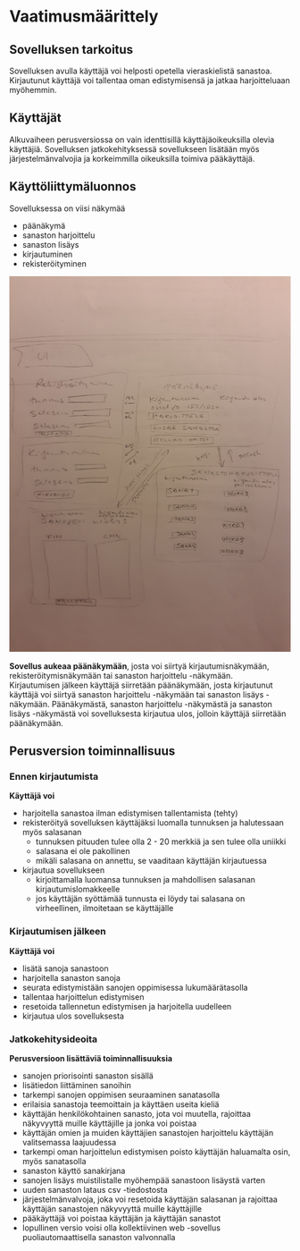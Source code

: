 # Vaatimusmäärittely

## Sovelluksen tarkoitus

Sovelluksen avulla käyttäjä voi helposti opetella vieraskielistä sanastoa. Kirjautunut käyttäjä voi tallentaa oman edistymisensä ja jatkaa harjoitteluaan myöhemmin.

## Käyttäjät

Alkuvaiheen perusversiossa on vain identtisillä käyttäjäoikeuksilla olevia käyttäjiä. 
Sovelluksen jatkokehityksessä sovellukseen lisätään myös järjestelmänvalvojia ja korkeimmilla oikeuksilla toimiva pääkäyttäjä.

## Käyttöliittymäluonnos

Sovelluksessa on viisi näkymää
- päänäkymä
- sanaston harjoittelu
- sanaston lisäys
- kirjautuminen
- rekisteröityminen

![](./kuvat/ui_views.jpg)

**Sovellus aukeaa päänäkymään**, josta voi siirtyä kirjautumisnäkymään, rekisteröitymisnäkymään tai sanaston harjoittelu -näkymään.  
Kirjautumisen jälkeen käyttäjä siirretään päänäkymään, josta kirjautunut käyttäjä voi siirtyä sanaston harjoittelu -näkymään tai sanaston lisäys -näkymään. 
Päänäkymästä, sanaston harjoittelu -näkymästä ja sanaston lisäys -näkymästä voi sovelluksesta kirjautua ulos, jolloin käyttäjä siirretään päänäkymään.

## Perusversion toiminnallisuus

### Ennen kirjautumista

**Käyttäjä voi**
- harjoitella sanastoa ilman edistymisen tallentamista (tehty)
- rekisteröityä sovelluksen käyttäjäksi luomalla tunnuksen ja halutessaan myös salasanan
    - tunnuksen pituuden tulee olla 2 - 20 merkkiä ja sen tulee olla uniikki
    - salasana ei ole pakollinen
    - mikäli salasana on annettu, se vaaditaan käyttäjän kirjautuessa
- kirjautua sovellukseen 
    - kirjoittamalla luomansa tunnuksen ja mahdollisen salasanan kirjautumislomakkeelle
    - jos käyttäjän syöttämää tunnusta ei löydy tai salasana on virheellinen, ilmoitetaan se käyttäjälle

### Kirjautumisen jälkeen

**Käyttäjä voi**
- lisätä sanoja sanastoon
- harjoitella sanaston sanoja
- seurata edistymistään sanojen oppimisessa lukumäärätasolla
- tallentaa harjoittelun edistymisen
- resetoida tallennetun edistymisen ja harjoitella uudelleen
- kirjautua ulos sovelluksesta

### Jatkokehitysideoita

**Perusversioon lisättäviä toiminnallisuuksia**
- sanojen priorisointi sanaston sisällä
- lisätiedon liittäminen sanoihin
- tarkempi sanojen oppimisen seuraaminen sanatasolla
- erilaisia sanastoja teemoittain ja käyttäen useita kieliä
- käyttäjän henkilökohtainen sanasto, jota voi muutella, rajoittaa näkyvyyttä muille käyttäjille ja jonka voi poistaa
- käyttäjän omien ja muiden käyttäjien sanastojen harjoittelu käyttäjän valitsemassa laajuudessa
- tarkempi oman harjoittelun edistymisen poisto käyttäjän haluamalta osin, myös sanatasolla
- sanaston käyttö sanakirjana
- sanojen lisäys muistilistalle myöhempää sanastoon lisäystä varten
- uuden sanaston lataus csv -tiedostosta
- järjestelmänvalvoja, joka voi resetoida käyttäjän salasanan ja rajoittaa käyttäjän sanastojen näkyvyyttä muille käyttäjille
- pääkäyttäjä voi poistaa käyttäjän ja käyttäjän sanastot
- lopullinen versio voisi olla kollektiivinen web -sovellus puoliautomaattisella sanaston valvonnalla
